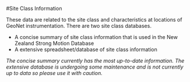 #Site Class Information

These data are related to the site class and characteristics at locations of GeoNet instrumentation. There are two site class databases.
- A concise summary of site class information that is used in the New Zealand Strong Motion Database
- A extensive spreadsheet/database of site class information

_The concise summary currently has the most up-to-date information. The extensive database is undergoing some maintenance and is not currently up to data so please use it with caution._


